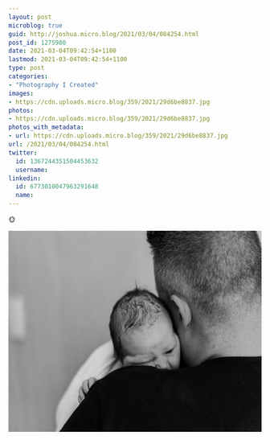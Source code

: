 ```yaml
---
layout: post
microblog: true
guid: http://joshua.micro.blog/2021/03/04/084254.html
post_id: 1275980
date: 2021-03-04T09:42:54+1100
lastmod: 2021-03-04T09:42:54+1100
type: post
categories:
- "Photography I Created"
images:
- https://cdn.uploads.micro.blog/359/2021/29d6be8837.jpg
photos:
- https://cdn.uploads.micro.blog/359/2021/29d6be8837.jpg
photos_with_metadata:
- url: https://cdn.uploads.micro.blog/359/2021/29d6be8837.jpg
url: /2021/03/04/084254.html
twitter:
  id: 1367244351504453632
  username: 
linkedin:
  id: 6773010047963291648
  name: 
---
```

🌞 

<img src="uploads/2021/29d6be8837.jpg" width="600" height="400" alt="" />
